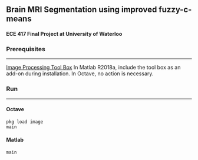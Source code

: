## Brain MRI Segmentation using improved fuzzy-c-means

#### ECE 417 Final Project at University of Waterloo




### Prerequisites
------

[Image Processing Tool Box](https://www.mathworks.com/help/images/index.html)
In Matlab R2018a, include the tool box as an add-on during installation.
In Octave, no action is necessary.

### Run
------

#### Octave

```
pkg load image
main
```

#### Matlab

```
main
```


